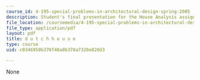 ```yaml
---
course_id: 4-195-special-problems-in-architectural-design-spring-2005
description: Student's final presentation for the House Analysis assignment.
file_location: /coursemedia/4-195-special-problems-in-architectural-design-spring-2005/c0346950b370f48a0b378a7328e820d3_hwangdutch.pdf
file_type: application/pdf
layout: pdf
title: d u t c h h o u s e
type: course
uid: c0346950b370f48a0b378a7328e820d3

---
```

None